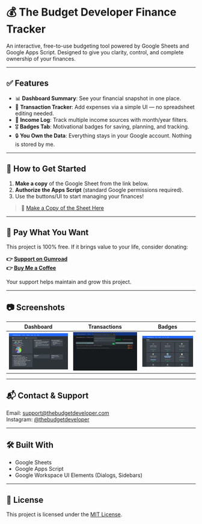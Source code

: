 # 💰 The Budget Developer Finance Tracker

An interactive, free-to-use budgeting tool powered by Google Sheets and Google Apps Script. Designed to give you clarity, control, and complete ownership of your finances.

---

## ✅ Features

- 📊 **Dashboard Summary**: See your financial snapshot in one place.
- 💼 **Transaction Tracker**: Add expenses via a simple UI — no spreadsheet editing needed.
- 💸 **Income Log**: Track multiple income sources with month/year filters.
- 🎖️ **Badges Tab**: Motivational badges for saving, planning, and tracking.
- 🔒 **You Own the Data**: Everything stays in your Google account. Nothing is stored by me.

---

## 🚀 How to Get Started

1. **Make a copy** of the Google Sheet from the link below.
2. **Authorize the Apps Script** (standard Google permissions required).
3. Use the buttons/UI to start managing your finances!

> 📝 [Make a Copy of the Sheet Here](https://link-to-your-copy)

---

## 🙏 Pay What You Want

This project is 100% free. If it brings value to your life, consider donating:

**👉 [Support on Gumroad](https://thebudgetdeveloper.gumroad.com/l/pyonol)**  
**👉 [Buy Me a Coffee](https://buymeacoffee.com/thebudgetdeveloper)**

Your support helps maintain and grow this project.

---

## 📷 Screenshots

| Dashboard | Transactions | Badges |
|----------|--------------|--------|
| ![Dashboard](./screenshots/dashboard.png) | ![Transactions](./screenshots/transactions.png) | ![Badges](./screenshots/badges.png) |

---

## 📬 Contact & Support

Email: [support@thebudgetdeveloper.com](mailto:support@thebudgetdeveloper.com)  
Instagram: [@thebudgetdeveloper](https://instagram.com/thebudgetdeveloper)

---

## 🛠 Built With

- Google Sheets
- Google Apps Script
- Google Workspace UI Elements (Dialogs, Sidebars)

---

## 📜 License

This project is licensed under the [MIT License](LICENSE).
